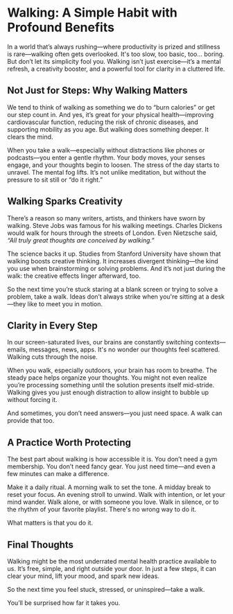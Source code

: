 # Walking: A Simple Habit with Profound Benefits

In a world that’s always rushing—where productivity is prized and stillness is rare—walking often gets overlooked. It's too slow, too basic, too… boring. But don’t let its simplicity fool you. Walking isn’t just exercise—it’s a mental refresh, a creativity booster, and a powerful tool for clarity in a cluttered life.

## Not Just for Steps: Why Walking Matters

We tend to think of walking as something we do to “burn calories” or get our step count in. And yes, it’s great for your physical health—improving cardiovascular function, reducing the risk of chronic diseases, and supporting mobility as you age. But walking does something deeper. It clears the mind.

When you take a walk—especially without distractions like phones or podcasts—you enter a gentle rhythm. Your body moves, your senses engage, and your thoughts begin to loosen. The stress of the day starts to unravel. The mental fog lifts. It’s not unlike meditation, but without the pressure to sit still or “do it right.”

## Walking Sparks Creativity

There’s a reason so many writers, artists, and thinkers have sworn by walking. Steve Jobs was famous for his walking meetings. Charles Dickens would walk for hours through the streets of London. Even Nietzsche said, *“All truly great thoughts are conceived by walking.”*

The science backs it up. Studies from Stanford University have shown that walking boosts creative thinking. It increases divergent thinking—the kind you use when brainstorming or solving problems. And it’s not just during the walk: the creative effects linger afterward, too.

So the next time you’re stuck staring at a blank screen or trying to solve a problem, take a walk. Ideas don’t always strike when you're sitting at a desk—they like to meet you in motion.

## Clarity in Every Step

In our screen-saturated lives, our brains are constantly switching contexts—emails, messages, news, apps. It's no wonder our thoughts feel scattered. Walking cuts through the noise.

When you walk, especially outdoors, your brain has room to breathe. The steady pace helps organize your thoughts. You might not even realize you’re processing something until the solution presents itself mid-stride. Walking gives you just enough distraction to allow insight to bubble up without forcing it.

And sometimes, you don’t need answers—you just need space. A walk can provide that too.

## A Practice Worth Protecting

The best part about walking is how accessible it is. You don’t need a gym membership. You don’t need fancy gear. You just need time—and even a few minutes can make a difference.

Make it a daily ritual. A morning walk to set the tone. A midday break to reset your focus. An evening stroll to unwind. Walk with intention, or let your mind wander. Walk alone, or with someone you love. Walk in silence, or to the rhythm of your favorite playlist. There's no wrong way to do it.

What matters is that you do it.

## Final Thoughts

Walking might be the most underrated mental health practice available to us. It’s free, simple, and right outside your door. In just a few steps, it can clear your mind, lift your mood, and spark new ideas.

So the next time you feel stuck, stressed, or uninspired—take a walk.

You’ll be surprised how far it takes you.
